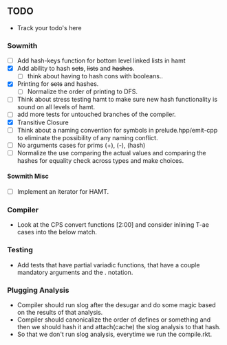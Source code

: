 ## TODO
- Track your todo's here

### Sowmith
- [ ] Add hash-keys function for bottom level linked lists in hamt
- [X] Add ability to hash ~~sets~~, ~~lists~~ and ~~hashes~~.
  * [ ] think about having to hash cons with booleans.. 
- [X] Printing for ~~sets~~ and hashes.
  * [ ] Normalize the order of printing to DFS.
- [ ] Think about stress testing hamt to make sure new hash functionality is sound on all levels of hamt.
- [ ] add more tests for untouched branches of the compiler.
- [X] Transitive Closure
- [ ] Think about a naming convention for symbols in prelude.hpp/emit-cpp to eliminate the possibility of any naming conflict.
- [ ]  No arguments cases for prims (+), (-), (hash)
- [ ]  Normalize the use comparing the actual values and comparing the hashes for equality check across types and make choices.

#### Sowmith Misc
- [ ] Implement an iterator for HAMT.


### Compiler
- Look at the CPS convert functions [2:00] and consider inlining T-ae cases into the below match.

### Testing
- Add tests that have partial variadic functions, that have a couple mandatory arguments and the . notation.


### Plugging Analysis
- Compiler should run slog after the desugar and do some magic based on the results of that analysis.
- Compiler should canonicalize the order of defines or something and then we should hash it and attach(cache) the slog analysis to that hash.
- So that we don't run slog analysis, everytime we run the compile.rkt.
